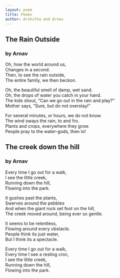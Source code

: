 ```yaml
---
layout: poem
title: Poems
author: Arshitha and Arnav
---
```


## The Rain Outside
### by Arnav


Oh, how the world around us,<br>
Changes in a second.<br>
Then, to see the rain outside,<br>
The entire family, we then beckon.

Oh, the beautiful smell of damp, wet sand.<br>
Oh, the drops of water you catch in your hand.<br>
The kids shout, “Can we go out in the rain and play?”<br>
Mother says, “Sure, but do not overstay!”

For several minutes, or hours, we do not know.<br>
The wind sways the rain, to and fro.<br>
Plants and crops, everywhere they grow.<br>
People pray to the water-gods, then lo!

## The creek down the hill
### by Arnav

Every time I go out for a walk,<br>
I see the little creek,<br>
Running down the hill,<br>
Flowing into the park.

It gushes past the plants,<br>
Swerves around the pebbles<br>
And when the giant rock set foot on the hill,<br>
The creek moved around, being ever so gentle.

It seems to be relentless,<br>
Flowing around every obstacle.<br>
People think its just water,<br>
But I think its a spectacle.

Every time I go out for a walk,<br>
Every time I see a resting croc,<br>
I see the little creek,<br>
Running down the hill,<br>
Flowing into the park.